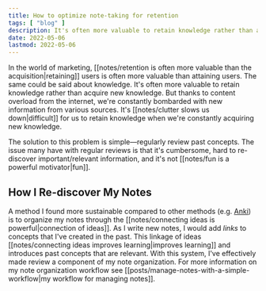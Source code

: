 ```yaml
---
title: How to optimize note-taking for retention
tags: [ "blog" ]
description: It's often more valuable to retain knowledge rather than acquire new knowledge. But thanks to content overload from the internet, we're constantly bombarded with new information from various sources. It's extremely difficult for us to retain knowledge when we're constantly acquiring new knowledge.
date: 2022-05-06
lastmod: 2022-05-06
---
```

In the world of marketing, [[notes/retention is often more valuable than the acquisition|retaining]] users is often more valuable than attaining users. The same could be said about knowledge. It's often more valuable to retain knowledge rather than acquire new knowledge. But thanks to content overload from the internet, we're constantly bombarded with new information from various sources. It's [[notes/clutter slows us down|difficult]] for us to retain knowledge when we're constantly acquiring new knowledge.

The solution to this problem is simple—regularly review past concepts. The issue many have with regular reviews is that it's cumbersome, hard to re-discover important/relevant information, and it's not [[notes/fun is a powerful motivator|fun]]. 

## How I Re-discover My Notes
A method I found more sustainable compared to other methods (e.g. [Anki](https://apps.ankiweb.net/)) is to organize my notes through the [[notes/connecting ideas is powerful|connection of ideas]]. As I write new notes, I would add *links* to concepts that I've created in the past. This linkage of ideas [[notes/connecting ideas improves learning|improves learning]] and introduces past concepts that are relevant. With this system, I've effectively made review a component of my note organization. For more information on my note organization workflow see [[posts/manage-notes-with-a-simple-workflow|my workflow for managing notes]].
